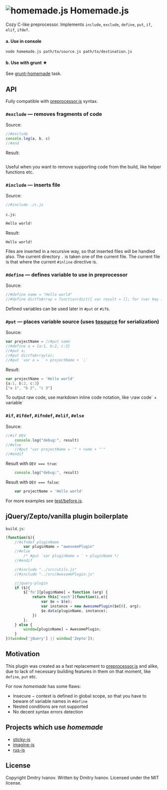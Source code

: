 # ![homemade.js](https://raw.github.com/dfcreative/homemade/master/homemade.png) Homemade.js
Cozy C-like preprocessor. Implements `include`, `exclude`, `define`, `put`, `if`, `elif`, `ifdef`.

#### a. Use in console
`node homemade.js path/to/source.js path/to/destination.js`

#### b. Use with grunt ★
See [grunt-homemade](https://github.com/dfcreative/grunt-homemade) task.


## API

Fully compatible with [preprocessor.js](https://github.com/dcodeIO/Preprocessor.js) syntax.

### `#exclude` — removes fragments of code

Source:
```js
//#exclude
console.log(a, b, c)
//#end
```

Result:
```js
```

Useful when you want to remove supporting code from the build, like helper functions etc.

### `#include` — inserts file

Source:
```js
//#include ./c.js
```

`c.js`:
```js
Hello world!
```

Result:
```
Hello world!
```

Files are inserted in a recursive way, so that inserted files will be handled also.
The current directory `.` is taken one of the current file. The current file is that where the current `#inline` directive is.

### `#define` — defines variable to use in preprocessor

Source:
```js
//#define name = "Hello world"
//#define dictToArray = function(dict){ var result = []; for (var key in dict){ result.push(key + " " + dict[key]) }; return result; }
```

Defined variables can be used later in `#put` or `#if`s.

### `#put` — places variable source (uses [tosource](https://github.com/marcello3d/node-tosource) for serialization)

Source:
```js
var projectName = //#put name
//#define a = {a:1, b:2, c:3}
//#put a;
//#put dictToArray(a);
//#put `var a = ` + projectName + `;`
```

Result:
```js
var projectName = 'Hello world'
{a:1, b:2, c:3}
["a 1", "b 2", "c 3"]
```

To output raw code, use markdown inline code notation, like `\`raw code\` + variable`

### `#if`, `#ifdef`, `#ifndef`, `#elif`, `#else`

Source:
```js
//#if DEV
	console.log("debug:", result)
//#else
	//#put "var projectName = '" + name + "'"
//#endif
```

Result with `DEV === true`:
```js
	console.log("debug:", result)
```

Result with `DEV === false`:
```js
	var projectName = 'Hello world'
```

For more examples see [test/before.js](https://github.com/dfcreative/homemade/blob/master/test/before.js).

## jQuery/Zepto/vanilla plugin boilerplate

`build.js`:
```js
(function($){
	//#ifndef pluginName
		var pluginName = "awesomePlugin"
	//#else
		/* #put `var pluginName = ` + pluginName */
	//#endif

	//#include "../src/utils.js"
	//#include "../src/AwesomePlugin.js"

	//jquery-plugin
	if ($){
		$['fn'][pluginName] = function (arg) {
			return this['each'](function(i,e){
				var $e = $(e);
				var instance = new AwesomePlugin($e[0], arg);
				$e.data(pluginName, instance);
			})
		};
	} else {
		window[pluginName] = AwesomePlugin;
	}
})(window['jQuery'] || window['Zepto']);
```

## Motivation
This plugin was created as a fast replacement to [preprocessor.js](https://github.com/dcodeIO/Preprocessor.js) and alike, due to lack of necessary building features in them on that moment, like `define`, `put` etc.

For now *homemade* has some flaws:

* Insecure − context is defined in global scope, so that you have to beware of variable names in `#define`
* Nested conditions are not supported
* No decent syntax errors detection


## Projects which use _homemade_
* [sticky-js](https://github.com/dfcreative/sticky)
* [imagine-js](https://github.com/dfcreative/imagine)
* [rus-js](https://github.com/dfcreative/rus)

## License
Copyright Dmitry Ivanov.
Written by Dmitry Ivanov.
Licensed under the MIT license.
